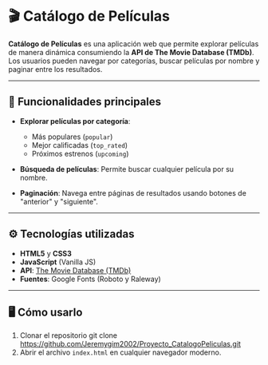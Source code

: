 # 🎬 Catálogo de Películas

**Catálogo de Películas** es una aplicación web que permite explorar películas de manera dinámica consumiendo la **API de The Movie Database (TMDb)**. Los usuarios pueden navegar por categorías, buscar películas por nombre y paginar entre los resultados.

---

## 🚀 Funcionalidades principales

- **Explorar películas por categoría**:  
  - Más populares (`popular`)  
  - Mejor calificadas (`top_rated`)  
  - Próximos estrenos (`upcoming`)  

- **Búsqueda de películas**: Permite buscar cualquier película por su nombre.

- **Paginación**: Navega entre páginas de resultados usando botones de "anterior" y "siguiente".

---

## ⚙️ Tecnologías utilizadas

- **HTML5** y **CSS3**  
- **JavaScript** (Vanilla JS)  
- **API**: [The Movie Database (TMDb)](https://www.themoviedb.org/)  
- **Fuentes**: Google Fonts (Roboto y Raleway)  

---


## 🖥️ Cómo usarlo

1. Clonar el repositorio
   git clone https://github.com/Jeremygim2002/Proyecto_CatalogoPeliculas.git
2. Abrir el archivo `index.html` en cualquier navegador moderno.  
 


